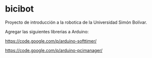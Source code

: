 bicibot
=======

Proyecto de introducción a la robotica de la Universidad Simón Bolívar.

Agregar las siguientes librerias a Arduino:

https://code.google.com/p/arduino-softtimer/

https://code.google.com/p/arduino-pcimanager/